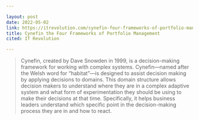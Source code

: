 ```yaml
---

layout: post
date: 2022-05-02
link: https://itrevolution.com/cynefin-four-frameworks-of-portfolio-management/
title: Cynefin the Four Frameworks of Portfolio Management
cited: IT Revolution

---
```


> Cynefin, created by Dave Snowden in 1999, is a decision-making framework for working with complex systems. Cynefin—named after the Welsh word for “habitat”—is designed to assist decision making by applying decisions to domains. This domain structure allows decision makers to understand where they are in a complex adaptive system and what form of experimentation they should be using to make their decisions at that time. Specifically, it helps business leaders understand which specific point in the decision-making process they are in and how to react.